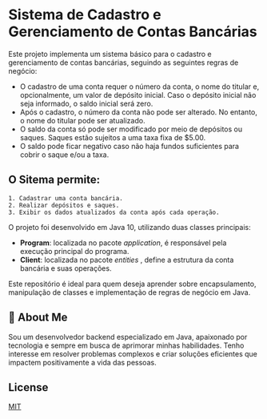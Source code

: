
# Sistema de Cadastro e Gerenciamento de Contas Bancárias

Este projeto implementa um sistema básico para o cadastro e gerenciamento de contas bancárias, seguindo as seguintes regras de negócio:




- O cadastro de uma conta requer o número da conta, o nome do titular e, opcionalmente, um valor de depósito inicial. Caso o depósito inicial não seja informado, o saldo inicial será zero.
- Após o cadastro, o número da conta não pode ser alterado. No entanto, o nome do titular pode ser atualizado.
- O saldo da conta só pode ser modificado por meio de depósitos ou saques. Saques estão sujeitos a uma taxa fixa de $5.00.
-  O saldo pode ficar negativo caso não haja fundos suficientes para cobrir o saque e/ou a taxa.

## O Sitema permite:
    1. Cadastrar uma conta bancária.
    2. Realizar depósitos e saques.
    3. Exibir os dados atualizados da conta após cada operação.

O projeto foi desenvolvido em Java 10, utilizando duas classes principais:
- **Program**: localizada no pacote _application_, é responsável pela execução principal do programa.
- **Client**: localizada no pacote _entities_   , define a estrutura da conta bancária e suas operações.

Este repositório é ideal para quem deseja aprender sobre encapsulamento, manipulação de classes e implementação de regras de negócio em Java.


## 🚀 About Me
Sou um desenvolvedor backend especializado em Java, apaixonado por tecnologia e sempre em busca de aprimorar minhas habilidades. Tenho interesse em resolver problemas complexos e criar soluções eficientes que impactem positivamente a vida das pessoas.


## License

[MIT](https://choosealicense.com/licenses/mit/)

